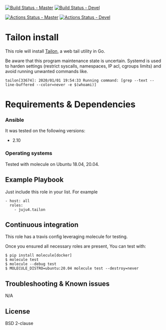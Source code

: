 [![Build Status - Master](https://travis-ci.com/juju4/ansible-tailon.svg?branch=master)](https://travis-ci.com/juju4/ansible-tailon)
[![Build Status - Devel](https://travis-ci.com/juju4/ansible-tailon.svg?branch=devel)](https://travis-ci.com/juju4/ansible-tailon/branches)

[![Actions Status - Master](https://github.com/juju4/ansible-tailon/workflows/AnsibleCI/badge.svg)](https://github.com/juju4/ansible-tailon/actions?query=branch%3Amaster)
[![Actions Status - Devel](https://github.com/juju4/ansible-tailon/workflows/AnsibleCI/badge.svg?branch=devel)](https://github.com/juju4/ansible-tailon/actions?query=branch%3Adevel)

# Tailon install

This role will install [Tailon](https://github.com/gvalkov/tailon), a web tail utility in Go.

Be aware that this program maintenance state is uncertain.
Systemd is used to harden settings (restrict syscalls, namespaces, IP acl, cgroups limits) and avoid running unwanted commands like.
```
tailon[33674]: 2020/01/01 19:54:33 Running command: [grep --text --line-buffered --color=never -e $(whoami)]
```

# Requirements & Dependencies

### Ansible
It was tested on the following versions:
 * 2.10

### Operating systems

Tested with molecule on Ubuntu 18.04, 20.04.

## Example Playbook

Just include this role in your list.
For example

```
- host: all
  roles:
    - juju4.tailon
```

## Continuous integration

This role has a travis config leveraging molecule for testing.

Once you ensured all necessary roles are present, You can test with:
```
$ pip install molecule[docker]
$ molecule test
$ molecule --debug test
$ MOLECULE_DISTRO=ubuntu:20.04 molecule test --destroy=never
```

## Troubleshooting & Known issues

N/A

## License

BSD 2-clause
